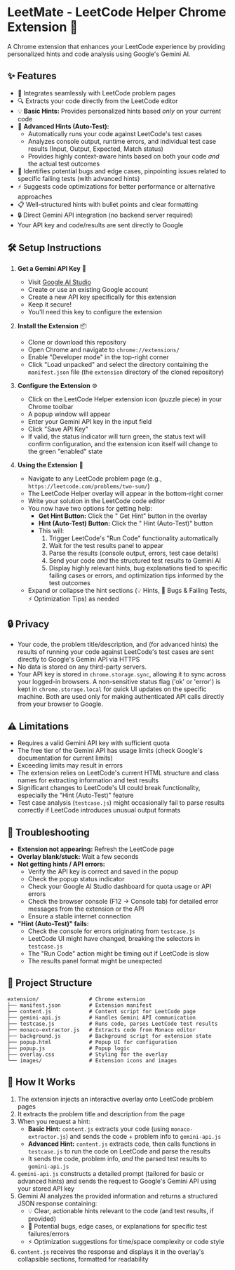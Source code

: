 # LeetMate - LeetCode Helper Chrome Extension 🧩

A Chrome extension that enhances your LeetCode experience by providing personalized hints and code analysis using Google's Gemini AI.

## ✨ Features

- 🔗 Integrates seamlessly with LeetCode problem pages
- 🔍 Extracts your code directly from the LeetCode editor
- 💡 **Basic Hints:** Provides personalized hints based *only* on your current code
- 🚀 **Advanced Hints (Auto-Test):**
  - Automatically runs your code against LeetCode's test cases
  - Analyzes console output, runtime errors, and individual test case results (Input, Output, Expected, Match status)
  * Provides highly context-aware hints based on both your code *and* the actual test outcomes
- 🐞 Identifies potential bugs and edge cases, pinpointing issues related to specific failing tests (with advanced hints)
- ⚡ Suggests code optimizations for better performance or alternative approaches
- 📋 Well-structured hints with bullet points and clear formatting
- 🔒 Direct Gemini API integration (no backend server required)
- Your API key and code/results are sent directly to Google



## 🛠️ Setup Instructions

1. **Get a Gemini API Key** 🔑
   - Visit [Google AI Studio](https://aistudio.google.com/apikey)
   - Create or use an existing Google account
   - Create a new API key specifically for this extension
   - Keep it secure!
   - You'll need this key to configure the extension

2. **Install the Extension** 📦
   - Clone or download this repository
   - Open Chrome and navigate to `chrome://extensions/`
   - Enable "Developer mode" in the top-right corner
   - Click "Load unpacked" and select the directory containing the `manifest.json` file (the `extension` directory of the cloned repository)

3. **Configure the Extension** ⚙️
   - Click on the LeetCode Helper extension icon (puzzle piece) in your Chrome toolbar
   - A popup window will appear
   - Enter your Gemini API key in the input field
   - Click "Save API Key"
   - If valid, the status indicator will turn green, the status text will confirm configuration, and the extension icon itself will change to the green "enabled" state

4. **Using the Extension** 🚀
   - Navigate to any LeetCode problem page (e.g., `https://leetcode.com/problems/two-sum/`)
   - The LeetCode Helper overlay will appear in the bottom-right corner
   - Write your solution in the LeetCode code editor
   - You now have two options for getting help:
     - **Get Hint Button:** Click the "<i class="fa-solid fa-wand-magic-sparkles"></i> Get Hint" button in the overlay
     - **Hint (Auto-Test) Button:** Click the "<i class="fa-solid fa-vial-circle-check"></i> Hint (Auto-Test)" button
     - This will:
       1. Trigger LeetCode's "Run Code" functionality automatically
       2. Wait for the test results panel to appear
       3. Parse the results (console output, errors, test case details)
       4. Send your code *and* the structured test results to Gemini AI
       5. Display highly relevant hints, bug explanations tied to specific failing cases or errors, and optimization tips informed by the test outcomes
   - Expand or collapse the hint sections (💡 Hints, 🐛 Bugs & Failing Tests, ⚡ Optimization Tips) as needed

## 🔒 Privacy

- Your code, the problem title/description, and (for advanced hints) the results of running your code against LeetCode's test cases are sent directly to Google's Gemini API via HTTPS
- No data is stored on any third-party servers.
- Your API key is stored in `chrome.storage.sync`, allowing it to sync across your logged-in browsers. A non-sensitive status flag ('ok' or 'error') is kept in `chrome.storage.local` for quick UI updates on the specific machine. Both are used only for making authenticated API calls directly from your browser to Google.

## ⚠️ Limitations

- Requires a valid Gemini API key with sufficient quota
- The free tier of the Gemini API has usage limits (check Google's documentation for current limits)
- Exceeding limits may result in errors
- The extension relies on LeetCode's current HTML structure and class names for extracting information and test results
- Significant changes to LeetCode's UI could break functionality, especially the "Hint (Auto-Test)" feature
- Test case analysis (`testcase.js`) might occasionally fail to parse results correctly if LeetCode introduces unusual output formats

## 🔧 Troubleshooting

- **Extension not appearing:** Refresh the LeetCode page
- **Overlay blank/stuck:** Wait a few seconds
- **Not getting hints / API errors:**
  - Verify the API key is correct and saved in the popup
  - Check the popup status indicator
  - Check your Google AI Studio dashboard for quota usage or API errors
  - Check the browser console (F12 -> Console tab) for detailed error messages from the extension or the API
  - Ensure a stable internet connection
- **"Hint (Auto-Test)" fails:**
  - Check the console for errors originating from `testcase.js`
  - LeetCode UI might have changed, breaking the selectors in `testcase.js`
  - The "Run Code" action might be timing out if LeetCode is slow
  - The results panel format might be unexpected

## 📁 Project Structure

```
extension/                # Chrome extension
├── manifest.json         # Extension manifest
├── content.js            # Content script for LeetCode page
├── gemini-api.js         # Handles Gemini API communication
├── testcase.js           # Runs code, parses LeetCode test results
├── monaco-extractor.js   # Extracts code from Monaco editor
├── background.js         # Background script for extension state
├── popup.html            # Popup UI for configuration
├── popup.js              # Popup logic
├── overlay.css           # Styling for the overlay
└── images/               # Extension icons and images
```

## 🚀 How It Works

1. The extension injects an interactive overlay onto LeetCode problem pages
2. It extracts the problem title and description from the page
3. When you request a hint:
   - **Basic Hint:** `content.js` extracts your code (using `monaco-extractor.js`) and sends the code + problem info to `gemini-api.js`
   - **Advanced Hint:** `content.js` extracts code, then calls functions in `testcase.js` to run the code on LeetCode and parse the results
   - It sends the code, problem info, *and* the parsed test results to `gemini-api.js`
4. `gemini-api.js` constructs a detailed prompt (tailored for basic or advanced hints) and sends the request to Google's Gemini API using your stored API key
5. Gemini AI analyzes the provided information and returns a structured JSON response containing:
   - 💡 Clear, actionable hints relevant to the code (and test results, if provided)
   - 🐛 Potential bugs, edge cases, or explanations for specific test failures/errors
   - ⚡ Optimization suggestions for time/space complexity or code style
6. `content.js` receives the response and displays it in the overlay's collapsible sections, formatted for readability
